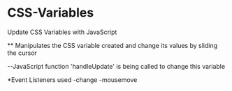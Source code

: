 # CSS-Variables
Update CSS Variables with JavaScript

** Manipulates the CSS variable created and change its values by sliding the cursor

--JavaScript function 'handleUpdate' is being called to change this variable

*Event Listeners used
-change
-mousemove
